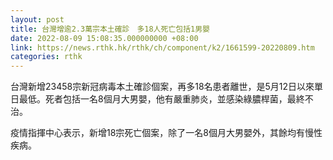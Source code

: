 ```yaml
---
layout: post
title: 台灣增逾2.3萬宗本土確診　多18人死亡包括1男嬰
date: 2022-08-09 15:08:35.000000000 +08:00
link: https://news.rthk.hk/rthk/ch/component/k2/1661599-20220809.htm
categories: rthk
---
```


台灣新增23458宗新冠病毒本土確診個案，再多18名患者離世，是5月12日以來單日最低。死者包括一名8個月大男嬰，他有嚴重肺炎，並感染綠膿桿菌，最終不治。

疫情指揮中心表示，新增18宗死亡個案，除了一名8個月大男嬰外，其餘均有慢性疾病。
